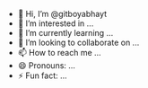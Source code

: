 - 👋 Hi, I’m @gitboyabhayt
- 👀 I’m interested in ...
- 🌱 I’m currently learning ...
- 💞️ I’m looking to collaborate on ...
- 📫 How to reach me ...
- 😄 Pronouns: ...
- ⚡ Fun fact: ...

<!---
gitboyabhayt/gitboyabhayt is a ✨ special ✨ repository because its `README.md` (this file) appears on your GitHub profile.
You can click the Preview link to take a look at your changes.
--->
